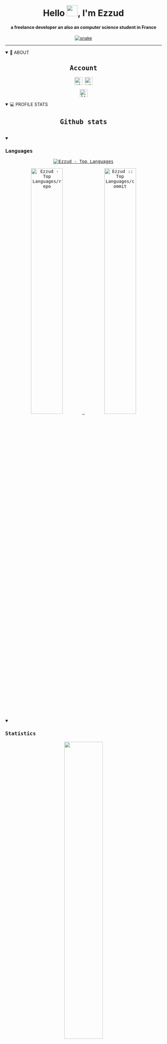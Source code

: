 <div align="center">
<h1 align="center">Hello <img width="35" src="https://github.com/Ezzud/Ezzud/blob/main/resources/img/waving.gif">, I'm Ezzud</h1>
<h4 align="center">a freelance developer an also an computer science student in France </h4>
</div>

<div align="center">
  <a href="https://Ezzud.github.io/Ezzud/">
  <img  src="https://github.com/Ezzud/Ezzud/blob/main/resources/img/grid-snake.svg"
       alt="snake" /></a>
</div>

-----

<details open>
  <summary>🧮 ABOUT</summary>
<div>
<samp>
<h2 align="center">Account</h2>
 <p align="center">
  <a href="https://github.com/Ezzud" target="blank"><img align="center" 
     src="https://komarev.com/ghpvc/?username=Ezzud&style=for-the-badge&label=PROFILE+VIEWS" height="25"
     alt="views count" /></a>
  <a href="https://ezzud.fr/"><img align="center" 
     src="https://img.shields.io/website?down_message=offline&style=for-the-badge&up_message=online&url=https%3A%2F%2Fezzud.fr" height="25"
     alt="website" /></a>
  </p>
 <p align="center">
  <a href="https://github.com/Ezzud" target="blank"><img align="center" 
     src="https://img.shields.io/github/license/Ezzud/Ezzud?color=purple&style=for-the-badge" height="25"
     alt="license" /></a>
 </p>
 </samp>
</div>
</details>
  
<details open> 
  <summary>💻 PROFILE STATS</summary>
  <div>
  <samp>
    <h2 align="center"> Github stats </h2>
      <br/>
    <details open>
  <summary><h3>Languages</h3></summary>
            <p align="center">
        <a href="https://github.com/Ezzud/">
          <img src="https://github-readme-stats.vercel.app/api/top-langs/?username=Ezzud&langs_count=6&theme=tokyonight&layout=compact&hide_border=true"
          alt="Ezzud - Top Languages" /></a>
      </p>
        <p align="center">
          <a href="https://github.com/Ezzud/">
          <img width="45%" src="https://github-profile-summary-cards.vercel.app/api/cards/repos-per-language?username=Ezzud&theme=tokyonight&layout=compact&hide_border=true"
          alt="Ezzud - Top Languages/repo" />
          <img width="45%" src="https://github-profile-summary-cards.vercel.app/api/cards/most-commit-language?username=Ezzud&theme=tokyonight&layout=compact&hide_border=true"
          alt="Ezzud :: Top Languages/commit" />
          </a>
        </p>
</details>
    <details open>
  <summary><h3>Statistics</h3></summary>
        <p align="center">
          <a href="https://github.com/Ezzud/">
          <img width="49.5%" src="https://github-readme-stats.vercel.app/api?username=Ezzud&show_icons=true&theme=tokyonight&hide_border=true" />
          <img width="49.5%" src="https://github-readme-streak-stats.herokuapp.com/?user=Ezzud&theme=tokyonight&hide_border=true" />
          </a>
       </p>
     <br>
     </samp>
  </div>    
</details>

<details open>
  <summary>📈 ACTIVITY</summary>
  <samp>
  <br/>
  <h2 align="center"> Contributions </h2>
<a href="https://github.com/ashutosh00710/github-readme-activity-graph">
  <img alt="Ezzud's Activity Graph" src="https://github-readme-activity-graph.cyclic.app/graph/?username=Ezzud&bg_color=1a1b27&color=628fda&line=309e94&point=fff&hide_border=true" /></a>
<br/>
  </samp>
  </details>
<br/>
</details> 

<details open>
  <summary>☎️ CONTACT</summary>
<div>
  <samp>
    <h2 align="center">Contact me:</h2>
    <p align="center">
      <br/>
      <a href="https://ezzud.fr/discord" target="blank"><img align="center"
         src="https://img.shields.io/badge/discord-5865F2.svg?style=for-the-badge&logo=discord&logoColor=white"
         alt="ezzud" height="30"/></a>
      <a href="mailto:contact@ezzud.fr" target="blank"><img align="center"
         src="https://img.shields.io/badge/mail-EA4335.svg?style=for-the-badge&logo=gmail&logoColor=white"
         alt="ezzud" height="30"/></a>
      <a href="https://instagram.com/ezzud_dev" target="blank"><img align="center"
         src="https://img.shields.io/badge/instagram-%23E4405F.svg?style=for-the-badge&logo=Instagram&logoColor=white"
         alt="ezzud_dev" height="30"/></a>
      <a href="https://twitter.com/ezzud_" target="blank"><img align="center"
         src="https://img.shields.io/badge/twitter-1DA1F2.svg?style=for-the-badge&logo=twitter&logoColor=white"
         alt="ezzud_" height="30"/></a>
      <br>
    </p>
  </samp>
</div>
</details>

-----
